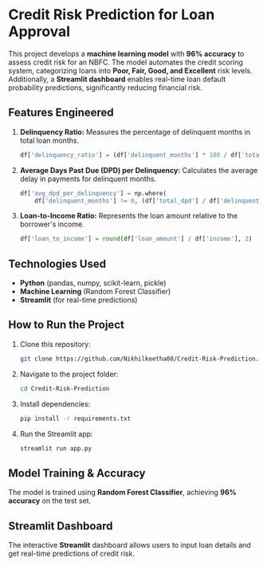 # Credit Risk Prediction for Loan Approval

This project develops a **machine learning model** with **96% accuracy** to assess credit risk for an NBFC. The model automates the credit scoring system, categorizing loans into **Poor, Fair, Good, and Excellent** risk levels. Additionally, a **Streamlit dashboard** enables real-time loan default probability predictions, significantly reducing financial risk.

## Features Engineered
1. **Delinquency Ratio:** Measures the percentage of delinquent months in total loan months.
   ```python
   df['delinquency_ratio'] = (df['delinquent_months'] * 100 / df['total_loan_months']).round(1)
   ```
2. **Average Days Past Due (DPD) per Delinquency:** Calculates the average delay in payments for delinquent months.
   ```python
   df['avg_dpd_per_delinquency'] = np.where(
       df['delinquent_months'] != 0, (df['total_dpd'] / df['delinquent_months']).round(1), 0)
   ```
3. **Loan-to-Income Ratio:** Represents the loan amount relative to the borrower's income.
   ```python
   df['loan_to_income'] = round(df['loan_amount'] / df['income'], 2)
   ```

## Technologies Used
- **Python** (pandas, numpy, scikit-learn, pickle)
- **Machine Learning** (Random Forest Classifier)
- **Streamlit** (for real-time predictions)

## How to Run the Project
1. Clone this repository:
   ```sh
   git clone https://github.com/Nikhilkeetha08/Credit-Risk-Prediction.git
   ```
2. Navigate to the project folder:
   ```sh
   cd Credit-Risk-Prediction
   ```
3. Install dependencies:
   ```sh
   pip install -r requirements.txt
   ```
4. Run the Streamlit app:
   ```sh
   streamlit run app.py
   ```

## Model Training & Accuracy
The model is trained using **Random Forest Classifier**, achieving **96% accuracy** on the test set.

## Streamlit Dashboard
The interactive **Streamlit** dashboard allows users to input loan details and get real-time predictions of credit risk.


